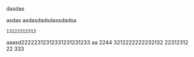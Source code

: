 dasdas

asdas
asdasdadsdassdadsa


    13222312313
aaasd22222312312331231231233
  aa    2244
3212222222232132
22312312
22
333
